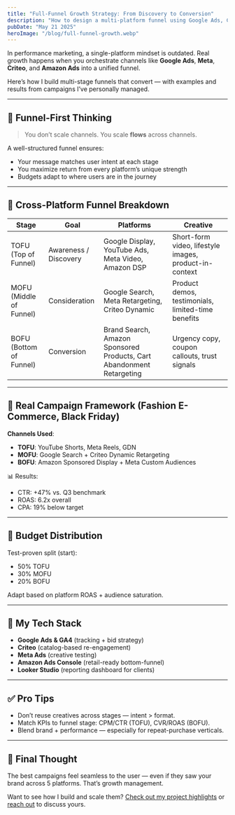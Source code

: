 ```yaml
---
title: "Full-Funnel Growth Strategy: From Discovery to Conversion"
description: "How to design a multi-platform funnel using Google Ads, Criteo, Meta, and Amazon — with campaign examples and KPIs."
pubDate: "May 21 2025"
heroImage: "/blog/full-funnel-growth.webp"
---
```


In performance marketing, a single-platform mindset is outdated. Real growth happens when you orchestrate channels like **Google Ads**, **Meta**, **Criteo**, and **Amazon Ads** into a unified funnel.

Here’s how I build multi-stage funnels that convert — with examples and results from campaigns I’ve personally managed.

---

## 🎯 Funnel-First Thinking

> You don’t scale channels. You scale **flows** across channels.

A well-structured funnel ensures:
- Your message matches user intent at each stage
- You maximize return from every platform’s unique strength
- Budgets adapt to where users are in the journey

---

## 🧠 Cross-Platform Funnel Breakdown

| Stage | Goal | Platforms | Creative |
|-------|------|-----------|----------|
| TOFU (Top of Funnel) | Awareness / Discovery | Google Display, YouTube Ads, Meta Video, Amazon DSP | Short-form video, lifestyle images, product-in-context |
| MOFU (Middle of Funnel) | Consideration | Google Search, Meta Retargeting, Criteo Dynamic | Product demos, testimonials, limited-time benefits |
| BOFU (Bottom of Funnel) | Conversion | Brand Search, Amazon Sponsored Products, Cart Abandonment Retargeting | Urgency copy, coupon callouts, trust signals |

---

## 🧪 Real Campaign Framework (Fashion E-Commerce, Black Friday)

**Channels Used**:  
- **TOFU**: YouTube Shorts, Meta Reels, GDN  
- **MOFU**: Google Search + Criteo Dynamic Retargeting  
- **BOFU**: Amazon Sponsored Display + Meta Custom Audiences  

📊 Results:
- CTR: +47% vs. Q3 benchmark  
- ROAS: 6.2x overall  
- CPA: 19% below target

---

## 💸 Budget Distribution

Test-proven split (start):
- 50% TOFU  
- 30% MOFU  
- 20% BOFU  

Adapt based on platform ROAS + audience saturation.

---

## 🧰 My Tech Stack

- **Google Ads & GA4** (tracking + bid strategy)
- **Criteo** (catalog-based re-engagement)
- **Meta Ads** (creative testing)
- **Amazon Ads Console** (retail-ready bottom-funnel)
- **Looker Studio** (reporting dashboard for clients)

---

## ✅ Pro Tips

- Don’t reuse creatives across stages — intent > format.
- Match KPIs to funnel stage: CPM/CTR (TOFU), CVR/ROAS (BOFU).
- Blend brand + performance — especially for repeat-purchase verticals.

---

## 🧠 Final Thought

The best campaigns feel seamless to the user — even if they saw your brand across 5 platforms. That’s growth management.

Want to see how I build and scale them? [Check out my project highlights](/projects) or [reach out](/contact) to discuss yours.

